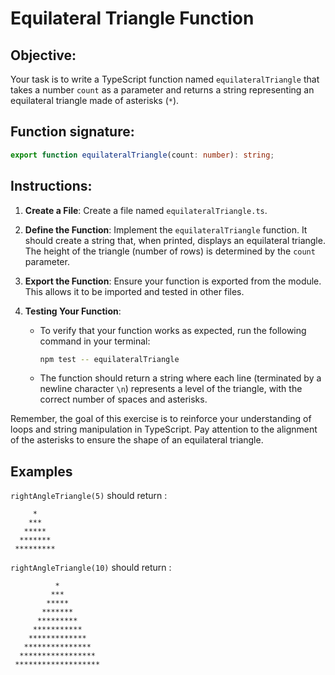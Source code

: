 # Equilateral Triangle Function

## Objective:

Your task is to write a TypeScript function named `equilateralTriangle` that takes a number `count` as a parameter and returns a string representing an equilateral triangle made of asterisks (`*`).

## Function signature:

```typescript
export function equilateralTriangle(count: number): string;
```

## Instructions:

1. **Create a File**: Create a file named `equilateralTriangle.ts`.
2. **Define the Function**: Implement the `equilateralTriangle` function. It should create a string that, when printed, displays an equilateral triangle. The height of the triangle (number of rows) is determined by the `count` parameter.
3. **Export the Function**: Ensure your function is exported from the module. This allows it to be imported and tested in other files.
4. **Testing Your Function**:

   - To verify that your function works as expected, run the following command in your terminal:

     ```Bash
     npm test -- equilateralTriangle
     ```

   - The function should return a string where each line (terminated by a newline character `\n`) represents a level of the triangle, with the correct number of spaces and asterisks.

Remember, the goal of this exercise is to reinforce your understanding of loops and string manipulation in TypeScript. Pay attention to the alignment of the asterisks to ensure the shape of an equilateral triangle.

## Examples

`rightAngleTriangle(5)` should return :

```
     *
    ***
   *****
  *******
 *********
```

`rightAngleTriangle(10)` should return :

```
          *
         ***
        *****
       *******
      *********
     ***********
    *************
   ***************
  *****************
 *******************
```
